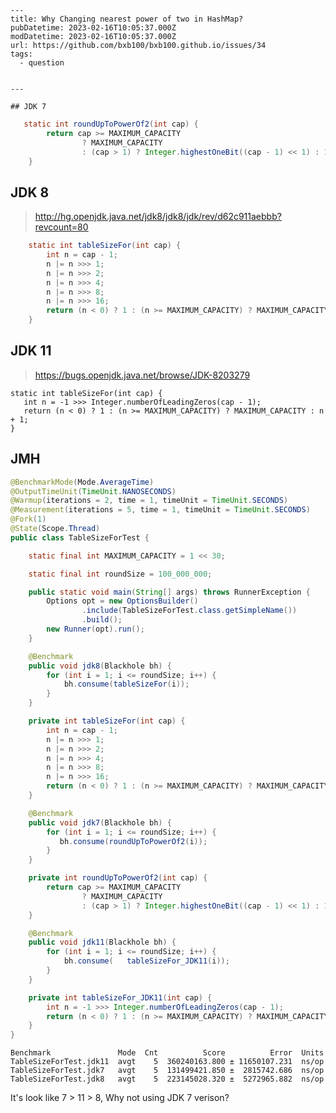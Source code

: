     ---
    title: Why Changing nearest power of two in HashMap?
    pubDatetime: 2023-02-16T10:05:37.000Z
    modDatetime: 2023-02-16T10:05:37.000Z
    url: https://github.com/bxb100/bxb100.github.io/issues/34
    tags:
      - question


    ---

    ## JDK 7

```java
   static int roundUpToPowerOf2(int cap) {
        return cap >= MAXIMUM_CAPACITY
                ? MAXIMUM_CAPACITY
                : (cap > 1) ? Integer.highestOneBit((cap - 1) << 1) : 1;
    }
```

## JDK 8

> http://hg.openjdk.java.net/jdk8/jdk8/jdk/rev/d62c911aebbb?revcount=80

```java
    static int tableSizeFor(int cap) {
        int n = cap - 1;
        n |= n >>> 1;
        n |= n >>> 2;
        n |= n >>> 4;
        n |= n >>> 8;
        n |= n >>> 16;
        return (n < 0) ? 1 : (n >= MAXIMUM_CAPACITY) ? MAXIMUM_CAPACITY : n + 1;
    }
```

## JDK 11

> https://bugs.openjdk.java.net/browse/JDK-8203279

```
static int tableSizeFor(int cap) {
   int n = -1 >>> Integer.numberOfLeadingZeros(cap - 1);
   return (n < 0) ? 1 : (n >= MAXIMUM_CAPACITY) ? MAXIMUM_CAPACITY : n + 1;
}
```

## JMH

```java
@BenchmarkMode(Mode.AverageTime)
@OutputTimeUnit(TimeUnit.NANOSECONDS)
@Warmup(iterations = 2, time = 1, timeUnit = TimeUnit.SECONDS)
@Measurement(iterations = 5, time = 1, timeUnit = TimeUnit.SECONDS)
@Fork(1)
@State(Scope.Thread)
public class TableSizeForTest {

    static final int MAXIMUM_CAPACITY = 1 << 30;

    static final int roundSize = 100_000_000;

    public static void main(String[] args) throws RunnerException {
        Options opt = new OptionsBuilder()
                .include(TableSizeForTest.class.getSimpleName())
                .build();
        new Runner(opt).run();
    }

    @Benchmark
    public void jdk8(Blackhole bh) {
        for (int i = 1; i <= roundSize; i++) {
            bh.consume(tableSizeFor(i));
        }
    }

    private int tableSizeFor(int cap) {
        int n = cap - 1;
        n |= n >>> 1;
        n |= n >>> 2;
        n |= n >>> 4;
        n |= n >>> 8;
        n |= n >>> 16;
        return (n < 0) ? 1 : (n >= MAXIMUM_CAPACITY) ? MAXIMUM_CAPACITY : n + 1;
    }

    @Benchmark
    public void jdk7(Blackhole bh) {
        for (int i = 1; i <= roundSize; i++) {
           bh.consume(roundUpToPowerOf2(i));
        }
    }

    private int roundUpToPowerOf2(int cap) {
        return cap >= MAXIMUM_CAPACITY
                ? MAXIMUM_CAPACITY
                : (cap > 1) ? Integer.highestOneBit((cap - 1) << 1) : 1;
    }

    @Benchmark
    public void jdk11(Blackhole bh) {
        for (int i = 1; i <= roundSize; i++) {
            bh.consume(   tableSizeFor_JDK11(i));
        }
    }

    private int tableSizeFor_JDK11(int cap) {
        int n = -1 >>> Integer.numberOfLeadingZeros(cap - 1);
        return (n < 0) ? 1 : (n >= MAXIMUM_CAPACITY) ? MAXIMUM_CAPACITY : n + 1;
    }
}
```

```
Benchmark               Mode  Cnt          Score          Error  Units
TableSizeForTest.jdk11  avgt    5  360240163.800 ± 11650107.231  ns/op
TableSizeForTest.jdk7   avgt    5  131499421.850 ±  2815742.686  ns/op
TableSizeForTest.jdk8   avgt    5  223145028.320 ±  5272965.882  ns/op
```

It's look like 7 > 11 > 8, Why not using JDK 7 verison?
